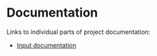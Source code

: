 # Documentation
Links to individual parts of project documentation:

- [Input documentation](./input_description.md)

